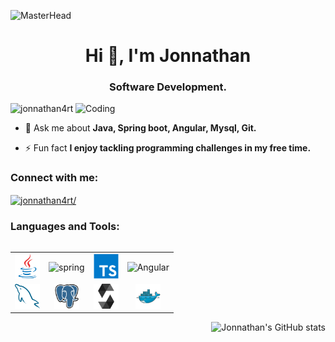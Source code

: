 ![MasterHead]([![Portada.jpg](https://i.postimg.cc/PqRDy6tT/Portada.jpg)](https://postimg.cc/NyRLfk9z))

<h1 align="center">Hi 👋, I'm Jonnathan </h1>
<h3 align="center">Software Development.</h3>
<img align="right" alt="Coding" width="400" src="https://giffiles.alphacoders.com/756/75682.gif">

<p align="left"> <img src="https://komarev.com/ghpvc/?username=jonnathan4rt&label=Profile%20views&color=0e75b6&style=flat" alt="jonnathan4rt" /> </p>

- 💬 Ask me about **Java, Spring boot, Angular, Mysql, Git.**

- ⚡ Fun fact **I enjoy tackling programming challenges in my free time.**

<h3 align="left">Connect with me:</h3>
<p align="left">
<a href="https://linkedin.com/in/jonnathan4rt/" target="blank"><img align="center" src="https://raw.githubusercontent.com/rahuldkjain/github-profile-readme-generator/master/src/images/icons/Social/linked-in-alt.svg" alt="jonnathan4rt/" height="30" width="40" /></a>
</p>




<h3 align="left">Languages and Tools:</h3>
<table align="left">
  <tr>
    <td align="center">
      <img src="https://raw.githubusercontent.com/devicons/devicon/master/icons/java/java-original.svg" alt="java" width="40" height="40"/>
    </td>
    <td align="center">
       <img src="https://www.vectorlogo.zone/logos/springio/springio-icon.svg" alt="spring" width="40" height="40"/>
     </td>
    <td align="center">
       <img src="https://raw.githubusercontent.com/devicons/devicon/master/icons/typescript/typescript-original.svg" alt="TypeScript" width="40" height="40"/>
      </td>
    <td align="center">
       <img src="https://angular.io/assets/images/logos/angular/angular.svg" alt="Angular" width="40" height="40"/>
    </td>
  </tr>
  <tr>
    <td align="center">
      <img src="https://raw.githubusercontent.com/devicons/devicon/master/icons/mysql/mysql-original.svg" alt="MySQL" width="40" height="40"/>
    </td>
    <td align="center">
      <img src="https://raw.githubusercontent.com/devicons/devicon/master/icons/postgresql/postgresql-original.svg" alt="PostgreSQL" width="40" height="40"/>
    </td>
    <td align="center">
      <img src="https://raw.githubusercontent.com/devicons/devicon/master/icons/solidity/solidity-original.svg" alt="Solidity" width="40" height="40"/>
    </td>
    <td align="center">
      <img src="https://raw.githubusercontent.com/devicons/devicon/master/icons/docker/docker-original.svg" alt="Docker" width="40" height="40"/>
    </td>
  </tr>
</table>
<div align="right">
  <img src="https://github-readme-stats.vercel.app/api?username=jonnathan9s&show_icons=true&theme=radical" alt="Jonnathan's GitHub stats" width="400" />
</div>


